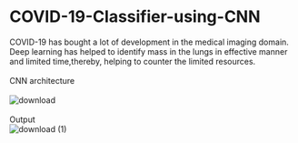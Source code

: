 # COVID-19-Classifier-using-CNN

COVID-19 has bought a lot of development in the medical imaging domain. Deep learning has helped to identify mass in the lungs in effective manner and limited time,thereby, helping to counter the limited resources.<br/>
<br/>CNN architecture<br/>
<br/>
![download](https://user-images.githubusercontent.com/27898184/93002353-e4ea4000-f54f-11ea-8e0f-8390127199f6.png)<br/>
<br/>
Output <br/>
![download (1)](https://user-images.githubusercontent.com/27898184/93002354-e87dc700-f54f-11ea-95a7-b5e558f7d487.png)

